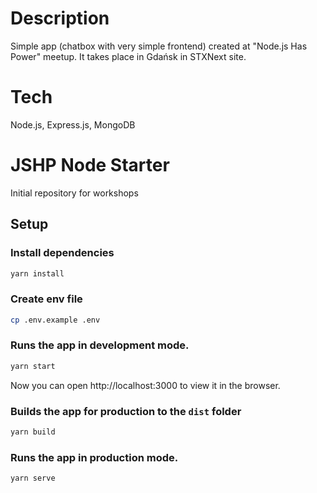 # Description

Simple app (chatbox with very simple frontend) created at "Node.js Has Power" meetup. It takes place in Gdańsk in STXNext site.

# Tech

Node.js, Express.js, MongoDB

# JSHP Node Starter

Initial repository for workshops

## Setup

### Install dependencies

```sh
yarn install
```

### Create env file

```sh
cp .env.example .env
```

### Runs the app in development mode.

```sh
yarn start
```

Now you can open http://localhost:3000 to view it in the browser.

### Builds the app for production to the `dist` folder

```sh
yarn build
```

### Runs the app in production mode.

```sh
yarn serve
```
